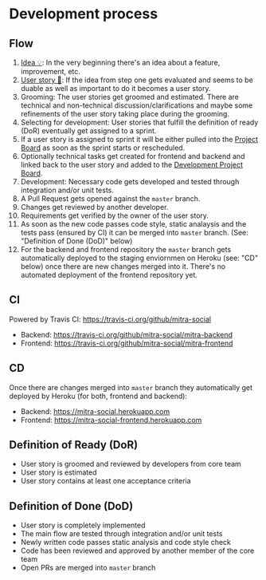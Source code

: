 # Development process
## Flow
1. [Idea 💡](https://github.com/mitra-social/mitra-docs/issues?q=is%3Aissue+label%3A%22idea+%F0%9F%92%A1%22): In the very beginning there's an idea about a feature, improvement, etc.
2. [User story 📓](https://github.com/mitra-social/mitra-docs/issues?q=is%3Aissue+label%3A%22user+story+%F0%9F%93%93%22): If the idea from step one gets evaluated and seems to be duable as well as important to do it becomes a user story. 
3. Grooming: The user stories get groomed and estimated. There are technical and non-technical discussion/clarifications and maybe some refinements of the user story taking place during the grooming.
4. Selecting for development: User stories that fulfill the definition of ready (DoR) eventually get assigned to a sprint.
5. If a user story is assigned to sprint it will be either pulled into the [Project Board](https://github.com/orgs/mitra-social/projects/2) as soon as the sprint starts or rescheduled.
6. Optionally technical tasks get created for frontend and backend and linked back to the user story and added to the [Development Project Board](https://github.com/orgs/mitra-social/projects/1).
7. Development: Necessary code gets developed and tested through integration and/or unit tests.
8. A Pull Request gets opened against the `master` branch.
9. Changes get reviewed by another developer.
10. Requirements get verified by the owner of the user story.
11. As soon as the new code passes code style, static analaysis and the tests pass (ensured by CI) it can be merged into `master` branch. (See: "Definition of Done (DoD)" below)
12. For the backend and frontend repository the `master` branch gets automatically deployed to the staging enviornmen on Heroku (see: "CD" below) once there are new changes merged into it. There's no automated deployment of the frontend repository yet.

## CI
Powered by Travis CI: https://travis-ci.org/github/mitra-social

* Backend: https://travis-ci.org/github/mitra-social/mitra-backend
* Frontend: https://travis-ci.org/github/mitra-social/mitra-frontend

## CD
Once there are changes merged into `master` branch they automatically get deployed by Heroku (for both, frontend and backend):

* Backend: https://mitra-social.herokuapp.com
* Frontend: https://mitra-social-frontend.herokuapp.com

## Definition of Ready (DoR)
- User story is groomed and reviewed by developers from core team
- User story is estimated
- User story contains at least one acceptance criteria

## Definition of Done (DoD)
- User story is completely implemented
- The main flow are tested through integration and/or unit tests
- Newly written code passes static analysis and code style check
- Code has been reviewed and approved by another member of the core team
- Open PRs are merged into `master` branch

